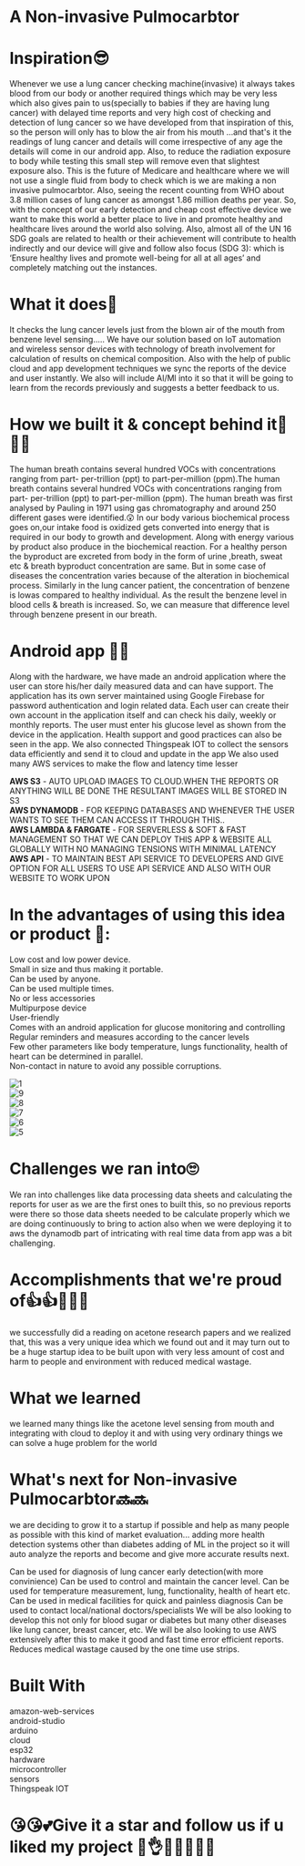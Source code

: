 # A Non-invasive Pulmocarbtor

# Inspiration😎
Whenever we use a lung cancer checking machine(invasive) it always takes blood from our body or another required things which may be very less which also gives pain to us(specially to babies if they are having lung cancer) with delayed time reports and very high cost of checking and detection of lung cancer so we have developed from that inspiration of this, so the person will only has to blow the air from his mouth …and that's it the readings of lung cancer and details will come irrespective of any age the details will come in our android app. ​Also, to reduce the radiation exposure to body while testing this small step will remove even that slightest exposure also. This  is the future of Medicare and healthcare where we will not use a single fluid from body to check which is we are making a non invasive pulmocarbtor. Also, seeing the recent counting from WHO about 3.8 million cases of lung cancer as amongst 1.86 million deaths per year. So, with the concept of our early detection and cheap cost effective device we want to make this world a better place to live in and promote healthy and healthcare lives around the world also solving. Also, almost all of the UN 16 SDG goals are related to health or their achievement will contribute to health indirectly and our device will give and follow also focus (SDG 3): which is  ‘Ensure healthy lives and promote well-being for all at all ages’ and completely matching out the instances.​​


# What it does👀
It checks the lung cancer levels just from the blown air of the mouth from benzene level sensing..... We have our solution based on IoT automation and wireless sensor devices with technology of breath involvement for calculation of results on chemical composition. Also with the help of public cloud and app development techniques we sync the reports of the device and user instantly. We also will include AI/Ml into it so that it will be going to learn from the records previously and suggests a better feedback to us.

# How we built it & concept behind it📑🎆🎆
The human breath contains several hundred VOCs with concentrations ranging from part- per-trillion (ppt) to part-per-million (ppm).The human breath contains several hundred VOCs with concentrations ranging from part- per-trillion (ppt) to part-per-million (ppm). The human breath was first analysed by Pauling in 1971 using gas chromatography and around 250 different gases were identified.😲 In our body various biochemical process goes on,our intake food is oxidized gets converted into energy that is required in our body to growth and development. Along with energy various by product also produce in the biochemical reaction. For a healthy person the byproduct are excreted from body in the form of urine ,breath, sweat etc & breath byproduct concentration are same. But in some case of diseases the concentration varies because of the alteration in biochemical process. Similarly in the lung cancer patient, the concentration of benzene is lowas compared to healthy individual. As the result the benzene level in blood cells & breath is increased. So, we can measure that difference level  through benzene present in our breath.

# Android app 👨‍💻
Along with the hardware, we have made an android application where the user can store his/her daily measured data and can have support. The application has its own server maintained using Google Firebase for password authentication and login related data. Each user can create their own account in the application itself and can check his daily, weekly or monthly reports. The user must enter his glucose level as shown from the device in the application. Health support and good practices can also be seen in the app. We also connected Thingspeak IOT to collect the sensors data efficiently and send it to cloud and update in the app We also used many AWS services to make the flow and latency time lesser

**AWS S3** - AUTO UPLOAD IMAGES TO CLOUD.WHEN THE REPORTS OR ANYTHING WILL BE DONE THE RESULTANT IMAGES WILL BE STORED IN S3    
**AWS DYNAMODB** - FOR KEEPING DATABASES AND WHENEVER THE USER WANTS TO SEE THEM CAN ACCESS IT THROUGH THIS..    
**AWS LAMBDA & FARGATE** - FOR SERVERLESS & SOFT & FAST MANAGEMENT SO THAT WE CAN DEPLOY THIS APP & WEBSITE ALL GLOBALLY WITH NO MANAGING TENSIONS WITH MINIMAL LATENCY   
**AWS API** - TO MAINTAIN BEST API SERVICE TO DEVELOPERS AND GIVE OPTION FOR ALL USERS TO USE API SERVICE AND ALSO WITH OUR WEBSITE TO WORK UPON   

# In the advantages of using this idea or product 🤯: 

Low cost and low power device.   
Small in size and thus making it portable.    
Can be used by anyone.    
Can be used multiple times.    
No or less accessories    
Multipurpose device    
User-friendly    
Comes with an android application for glucose monitoring and controlling    
Regular reminders and measures according to the cancer levels    
Few other parameters like body temperature, lungs functionality, health of heart can be determined in parallel.   
Non-contact in nature to avoid any possible corruptions.    

 
![1](https://user-images.githubusercontent.com/64471180/118408028-447d8a00-b6a1-11eb-8b47-781674fa300e.png)  
![9](https://user-images.githubusercontent.com/64471180/118408029-45162080-b6a1-11eb-9cb0-921850e2f021.png)  
![8](https://user-images.githubusercontent.com/64471180/118408031-45aeb700-b6a1-11eb-8b02-b2b2365f038a.png)   
![7](https://user-images.githubusercontent.com/64471180/118408032-45aeb700-b6a1-11eb-8710-2f236cf5baf7.png)   
![6](https://user-images.githubusercontent.com/64471180/118408033-46474d80-b6a1-11eb-9a06-6f4354d89b0e.png)   
![5](https://user-images.githubusercontent.com/64471180/118408036-46dfe400-b6a1-11eb-9041-b4514256708a.png)   
   


# Challenges we ran into🙄
We ran into challenges like data processing data sheets and calculating the reports for user as we are the first ones to built this, so no previous reports were there so those data sheets needed to be calculate properly which we are doing continuously to bring to action also when we were deploying it to aws the dynamodb part of intricating with real time data from app was a bit challenging.

# Accomplishments that we're proud of👍👍🎊🎊🎊
we successfully did a reading on acetone research papers and we realized that, this was a very unique idea which we found out and it may turn out to be a huge startup idea to be built upon with very less amount of cost and harm to people and environment with reduced medical wastage.

# What we learned
we learned many things like the acetone level sensing from mouth and integrating with cloud to deploy it and with using very ordinary things we can solve a huge problem for the world

# What's next for Non-invasive Pulmocarbtor🔜🔜
we are deciding to grow it to a startup if possible and help as many people as possible with this kind of market evaluation... adding more health detection systems other than diabetes adding of ML in the project so it will auto analyze the reports and become and give more accurate results next.

Can be used for diagnosis of lung cancer early detection(with more convinience)
Can be used to control and maintain the cancer level.
Can be used for temperature measurement, lung, functionality, health of heart etc.
Can be used in medical facilities for quick and painless diagnosis
Can be used to contact local/national doctors/specialists
We will be also looking to develop this not only for blood sugar or diabetes but many other diseases like lung cancer, breast cancer, etc.
We will be also looking to use AWS extensively after this to make it good and fast time error efficient reports.
Reduces medical wastage caused by the one time use strips.

# Built With
amazon-web-services   
android-studio    
arduino     
cloud    
esp32   
hardware        
microcontroller   
sensors      
Thingspeak IOT   

# 😘😘💕Give it a star and follow us if u liked my project 🍕👌💖💖💖💖💖
